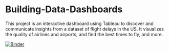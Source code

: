 # Building-Data-Dashboards
This project is an interactive dashboard using Tableau to discover and communicate insights from a dataset of flight delays in the US. It visualizes the quality of airlines and airports, and  find the best times to fly, and more. 



[![Binder](https://mybinder.org/badge_logo.svg)](https://mybinder.org/v2/gh/Anood3n/Beehive/master)
